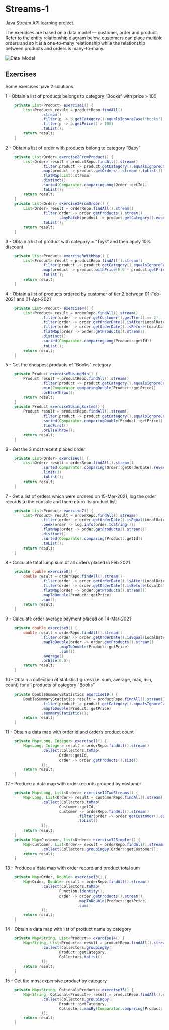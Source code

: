 # Streams-1
Java Stream API learning project.

The exercises are based on a data model — customer, order and product. Refer to the entity relationship diagram below, customers can place multiple orders and so it is a one-to-many relationship while the relationship between products and orders is many-to-many.

![Data_Model](https://github.com/user-attachments/assets/a68120af-0fe7-45c2-8d3a-6129adeb9418)


## Exercises
Some exercises have 2 solutions.

1 - Obtain a list of products belongs to category “Books” with price > 100
```java
    private List<Product> exercise1() {
        List<Product> result = productRepo.findAll()
                .stream()
                .filter(p -> p.getCategory().equalsIgnoreCase("books"))
                .filter(p -> p.getPrice() > 100)
                .toList();
        return result;
    }
```
2 - Obtain a list of order with products belong to category “Baby”
```java
    private List<Order> exercise2FromProduct() {
        List<Order> result = productRepo.findAll().stream()
                .filter(product -> product.getCategory().equalsIgnoreCase("baby"))
                .map(product -> product.getOrders().stream().toList())
                .flatMap(List::stream)
                .distinct()
                .sorted(Comparator.comparingLong(Order::getId))
                .toList();
        return result;
    }
    private List<Order> exercise2FromOrder() {
        List<Order> result = orderRepo.findAll().stream()
                .filter(order -> order.getProducts().stream()
                        .anyMatch(product -> product.getCategory().equalsIgnoreCase("baby")))
                .toList();
        return result;
    }
```
3 - Obtain a list of product with category = “Toys” and then apply 10% discount
```java
    private List<Product> exercise3WithMap() {
        List<Product> result = productRepo.findAll().stream()
                .filter(product -> product.getCategory().equalsIgnoreCase("toys"))
                .map(product -> product.withPrice(0.9 * product.getPrice()))
                .toList();
        return result;
    }
```
4 - Obtain a list of products ordered by customer of tier 2 between 01-Feb-2021 and 01-Apr-2021
```java
    private List<Product> exercise4() {
        List<Product> result = orderRepo.findAll().stream()
                .filter(order -> order.getCustomer().getTier() == 2)
                .filter(order -> order.getOrderDate().isAfter(LocalDate.of(2021, 2, 1)))
                .filter(order -> order.getOrderDate().isBefore(LocalDate.of(2021, 4, 1)))
                .flatMap(order -> order.getProducts().stream())
                .distinct()
                .sorted(Comparator.comparingLong(Product::getId))
                .toList();
        return result;
    }
```
5 - Get the cheapest products of “Books” category
```java
    private Product exercise5UsingMin() {
        Product result = productRepo.findAll().stream()
                .filter(product -> product.getCategory().equalsIgnoreCase("books"))
                .min(Comparator.comparingDouble(Product::getPrice))
                .orElseThrow();
        return result;
    }
    private Product exercise5UsingSorted() {
        Product result = productRepo.findAll().stream()
                .filter(product -> product.getCategory().equalsIgnoreCase("books"))
                .sorted(Comparator.comparingDouble(Product::getPrice))
                .findFirst()
                .orElseThrow();
        return result;
    }
```
6 - Get the 3 most recent placed order
```java
    private List<Order> exercise6() {
        List<Order> result = orderRepo.findAll().stream()
                .sorted(Comparator.comparing(Order::getOrderDate).reversed())
                .limit(3)
                .toList();
        return result;
    }
```
7 - Get a list of orders which were ordered on 15-Mar-2021, log the order records to the console and then return its product list
```java
    private List<Product> exercise7() {
        List<Product> result = orderRepo.findAll().stream()
                .filter(order -> order.getOrderDate().isEqual(LocalDate.of(2021, 3, 15)))
                .peek(order -> log.info(order.toString()))
                .flatMap(order -> order.getProducts().stream())
                .distinct()
                .sorted(Comparator.comparing(Product::getId))
                .toList();
        return result;
    }
```
8 - Calculate total lump sum of all orders placed in Feb 2021
```java
    private double exercise8() {
        double result = orderRepo.findAll().stream()
                .filter(order -> order.getOrderDate().isAfter(LocalDate.of(2021, 1, 31)))
                .filter(order -> order.getOrderDate().isBefore(LocalDate.of(2021, 3, 1)))
                .flatMap(order -> order.getProducts().stream())
                .mapToDouble(Product::getPrice)
                .sum();
        return result;
    }
```
9 - Calculate order average payment placed on 14-Mar-2021
```java
    private double exercise9() {
        double result = orderRepo.findAll().stream()
                .filter(order -> order.getOrderDate().isEqual(LocalDate.of(2021, 3, 13)))
                .mapToDouble(order -> order.getProducts().stream()
                        .mapToDouble(Product::getPrice)
                        .sum())
                .average()
                .orElse(0.0);
        return result;
    }
```
10 - Obtain a collection of statistic figures (i.e. sum, average, max, min, count) for all products of category “Books”
```java
    private DoubleSummaryStatistics exercise10() {
        DoubleSummaryStatistics result = productRepo.findAll().stream()
                .filter(product -> product.getCategory().equalsIgnoreCase("books"))
                .mapToDouble(Product::getPrice)
                .summaryStatistics();
        return result;
    }
```
11 - Obtain a data map with order id and order’s product count
```java
    private Map<Long, Integer> exercise11() {
        Map<Long, Integer> result = orderRepo.findAll().stream()
                .collect(Collectors.toMap(
                        Order::getId,
                        order -> order.getProducts().size()
                ));
        return result;
    }
```
12 - Produce a data map with order records grouped by customer
```java
    private Map<Long, List<Order>> exercise12TwoStreams() {
        Map<Long, List<Order>> result = customerRepo.findAll().stream()
                .collect(Collectors.toMap(
                        Customer::getId,
                        customer -> orderRepo.findAll().stream()
                                .filter(order -> order.getCustomer().equals(customer))
                                .toList()
                ));
        return result;
    }
    private Map<Customer, List<Order>> exercise12Simpler() {
        Map<Customer, List<Order>> result = orderRepo.findAll().stream()
                .collect(Collectors.groupingBy(Order::getCustomer));
        return result;
    }
```
13 - Produce a data map with order record and product total sum
```java
    private Map<Order, Double> exercise13() {
        Map<Order, Double> result = orderRepo.findAll().stream()
                .collect(Collectors.toMap(
                        Function.identity(),
                        order -> order.getProducts().stream()
                                .mapToDouble(Product::getPrice)
                                .sum()
                ));
        return result;
    }
```
14 - Obtain a data map with list of product name by category
```java
    private Map<String, List<Product>> exercise14() {
        Map<String, List<Product>> result = productRepo.findAll().stream()
                .collect(Collectors.groupingBy(
                        Product::getCategory,
                        Collectors.toList()
                ));
        return result;
    }
```
15 - Get the most expensive product by category
```java
    private Map<String, Optional<Product>> exercise15() {
        Map<String, Optional<Product>> result = productRepo.findAll().stream()
                .collect(Collectors.groupingBy(
                        Product::getCategory,
                        Collectors.maxBy(Comparator.comparing(Product::getPrice))
                ));
        return result;
    }
```
